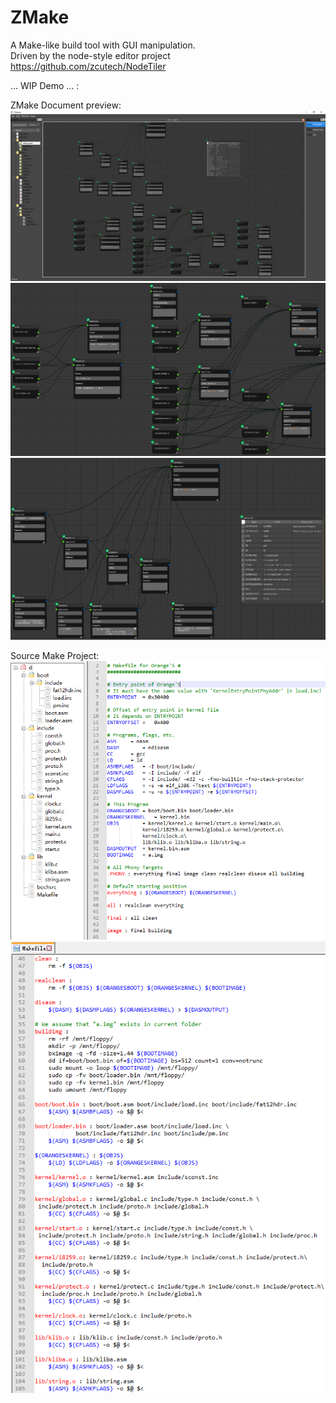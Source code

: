 # ZMake
A Make-like build tool with GUI manipulation. <br>
Driven by the node-style editor project https://github.com/zcutech/NodeTiler

... WIP Demo ... :

ZMake Document preview:
![preview01.png](screenshots/preview01.png)
![preview02.png](screenshots/preview02.png)
![preview03.png](screenshots/preview03.png)

Source Make Project:
![sourceProj01.png](screenshots/sourceProj01.png)
![sourceProj02.png](screenshots/sourceProj02.png)
